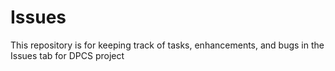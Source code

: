 # Issues
This repository is for keeping track of tasks, enhancements, and bugs in the Issues tab for DPCS project
